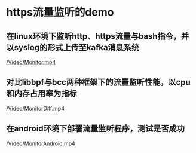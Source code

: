 # https流量监听的demo
##  在linux环境下监听http、https流量与bash指令，并以syslog的形式上传至kafka消息系统
[/Video/Monitor.mp4](https://github.com/xietinghao/AOS-demo/blob/main/Video/Monitor.mp4)
## 对比libbpf与bcc两种框架下的流量监听性能，以cpu和内存占用率为指标
/Video/MonitorDiff.mp4
## 在android环境下部署流量监听程序，测试是否成功
/Video/MonitorAndroid.mp4
